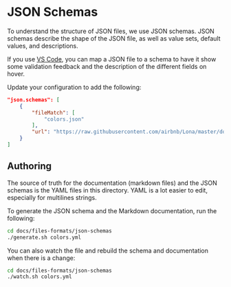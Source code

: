 # JSON Schemas

To understand the structure of JSON files, we use JSON schemas. JSON schemas describe the shape of the JSON file, as well as value sets, default values, and descriptions.

If you use [VS Code](https://code.visualstudio.com), you can map a JSON file to a schema to have it show some validation feedback and the description of the different fields on hover.

Update your configuration to add the following:

```json
"json.schemas": [
    {
        "fileMatch": [
            "colors.json"
        ],
        "url": "https://raw.githubusercontent.com/airbnb/Lona/master/docs/file-formats/json-schemas/.generated/colors.json"
    }
]
```

## Authoring

The source of truth for the documentation (markdown files) and the JSON schemas is the YAML files in this directory. YAML is a lot easier to edit, especially for multilines strings.

To generate the JSON schema and the Markdown documentation, run the following:

```bash
cd docs/files-formats/json-schemas
./generate.sh colors.yml
```

You can also watch the file and rebuild the schema and documentation when there is a change:

```bash
cd docs/files-formats/json-schemas
./watch.sh colors.yml
```

